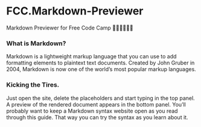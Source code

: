# FCC.Markdown-Previewer
Markdown Previewer for Free Code Camp 👨🏻‍💻👨🏻‍💻

### What is Markdown?

Markdown is a lightweight markup language that you can use to add formatting elements to plaintext text documents. Created by John Gruber in 2004, Markdown is now one of the world’s most popular markup languages.

### Kicking the Tires.
Just open the site, delete the placeholders and start typing in the top panel. A preview of the rendered document appears in the bottom panel.
You’ll probably want to keep a Markdown syntax website open as you read through this guide. 
That way you can try the syntax as you learn about it.
